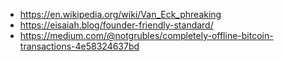 - https://en.wikipedia.org/wiki/Van_Eck_phreaking
- https://eisaiah.blog/founder-friendly-standard/
- https://medium.com/@notgrubles/completely-offline-bitcoin-transactions-4e58324637bd
